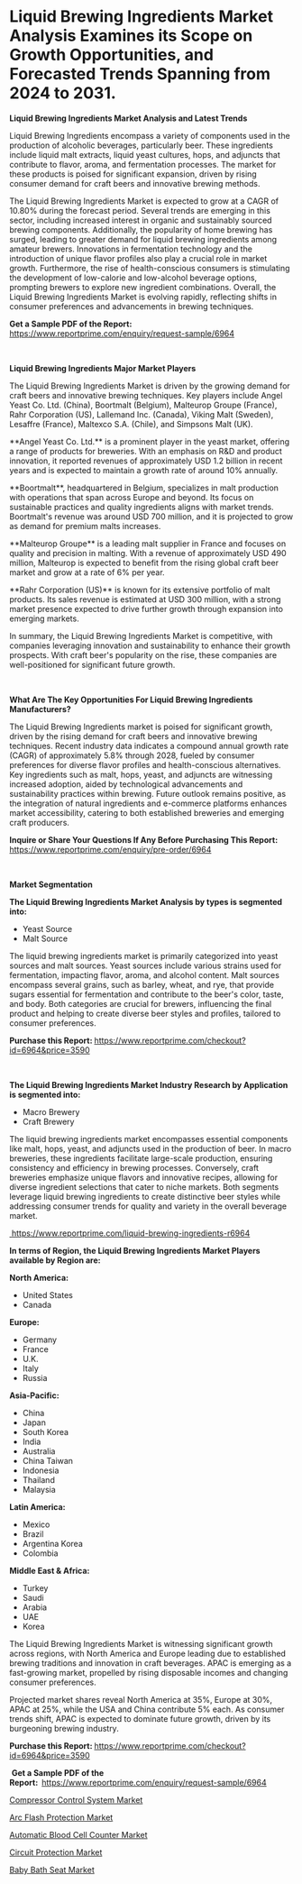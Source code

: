 <p><h1>Liquid Brewing Ingredients Market Analysis Examines its Scope on Growth Opportunities, and Forecasted Trends Spanning from 2024 to 2031.</h1></p><p><strong>Liquid Brewing Ingredients Market Analysis and Latest Trends</strong></p>
<p><p>Liquid Brewing Ingredients encompass a variety of components used in the production of alcoholic beverages, particularly beer. These ingredients include liquid malt extracts, liquid yeast cultures, hops, and adjuncts that contribute to flavor, aroma, and fermentation processes. The market for these products is poised for significant expansion, driven by rising consumer demand for craft beers and innovative brewing methods.</p><p>The Liquid Brewing Ingredients Market is expected to grow at a CAGR of 10.80% during the forecast period. Several trends are emerging in this sector, including increased interest in organic and sustainably sourced brewing components. Additionally, the popularity of home brewing has surged, leading to greater demand for liquid brewing ingredients among amateur brewers. Innovations in fermentation technology and the introduction of unique flavor profiles also play a crucial role in market growth. Furthermore, the rise of health-conscious consumers is stimulating the development of low-calorie and low-alcohol beverage options, prompting brewers to explore new ingredient combinations. Overall, the Liquid Brewing Ingredients Market is evolving rapidly, reflecting shifts in consumer preferences and advancements in brewing techniques.</p></p>
<p><strong>Get a Sample PDF of the Report:&nbsp;</strong> <a href="https://www.reportprime.com/enquiry/request-sample/6964">https://www.reportprime.com/enquiry/request-sample/6964</a></p>
<p>&nbsp;</p>
<p><strong>Liquid Brewing Ingredients Major Market Players</strong></p>
<p><p>The Liquid Brewing Ingredients Market is driven by the growing demand for craft beers and innovative brewing techniques. Key players include Angel Yeast Co. Ltd. (China), Boortmalt (Belgium), Malteurop Groupe (France), Rahr Corporation (US), Lallemand Inc. (Canada), Viking Malt (Sweden), Lesaffre (France), Maltexco S.A. (Chile), and Simpsons Malt (UK).</p><p>**Angel Yeast Co. Ltd.** is a prominent player in the yeast market, offering a range of products for breweries. With an emphasis on R&D and product innovation, it reported revenues of approximately USD 1.2 billion in recent years and is expected to maintain a growth rate of around 10% annually.</p><p>**Boortmalt**, headquartered in Belgium, specializes in malt production with operations that span across Europe and beyond. Its focus on sustainable practices and quality ingredients aligns with market trends. Boortmalt's revenue was around USD 700 million, and it is projected to grow as demand for premium malts increases.</p><p>**Malteurop Groupe** is a leading malt supplier in France and focuses on quality and precision in malting. With a revenue of approximately USD 490 million, Malteurop is expected to benefit from the rising global craft beer market and grow at a rate of 6% per year.</p><p>**Rahr Corporation (US)** is known for its extensive portfolio of malt products. Its sales revenue is estimated at USD 300 million, with a strong market presence expected to drive further growth through expansion into emerging markets.</p><p>In summary, the Liquid Brewing Ingredients Market is competitive, with companies leveraging innovation and sustainability to enhance their growth prospects. With craft beer's popularity on the rise, these companies are well-positioned for significant future growth.</p></p>
<p>&nbsp;</p>
<p><strong>What Are The Key Opportunities For Liquid Brewing Ingredients Manufacturers?</strong></p>
<p><p>The Liquid Brewing Ingredients market is poised for significant growth, driven by the rising demand for craft beers and innovative brewing techniques. Recent industry data indicates a compound annual growth rate (CAGR) of approximately 5.8% through 2028, fueled by consumer preferences for diverse flavor profiles and health-conscious alternatives. Key ingredients such as malt, hops, yeast, and adjuncts are witnessing increased adoption, aided by technological advancements and sustainability practices within brewing. Future outlook remains positive, as the integration of natural ingredients and e-commerce platforms enhances market accessibility, catering to both established breweries and emerging craft producers.</p></p>
<p><strong>Inquire or Share Your Questions If Any Before Purchasing This Report:</strong> <a href="https://www.reportprime.com/enquiry/pre-order/6964">https://www.reportprime.com/enquiry/pre-order/6964</a></p>
<p>&nbsp;</p>
<p><strong>Market Segmentation</strong></p>
<p><strong>The Liquid Brewing Ingredients Market Analysis by types is segmented into:</strong></p>
<p><ul><li>Yeast Source</li><li>Malt Source</li></ul></p>
<p><p>The liquid brewing ingredients market is primarily categorized into yeast sources and malt sources. Yeast sources include various strains used for fermentation, impacting flavor, aroma, and alcohol content. Malt sources encompass several grains, such as barley, wheat, and rye, that provide sugars essential for fermentation and contribute to the beer's color, taste, and body. Both categories are crucial for brewers, influencing the final product and helping to create diverse beer styles and profiles, tailored to consumer preferences.</p></p>
<p><strong>Purchase this Report:&nbsp;</strong><a href="https://www.reportprime.com/checkout?id=6964&price=3590">https://www.reportprime.com/checkout?id=6964&price=3590</a></p>
<p>&nbsp;</p>
<p><strong>The Liquid Brewing Ingredients Market Industry Research by Application is segmented into:</strong></p>
<p><ul><li>Macro Brewery</li><li>Craft Brewery</li></ul></p>
<p><p>The liquid brewing ingredients market encompasses essential components like malt, hops, yeast, and adjuncts used in the production of beer. In macro breweries, these ingredients facilitate large-scale production, ensuring consistency and efficiency in brewing processes. Conversely, craft breweries emphasize unique flavors and innovative recipes, allowing for diverse ingredient selections that cater to niche markets. Both segments leverage liquid brewing ingredients to create distinctive beer styles while addressing consumer trends for quality and variety in the overall beverage market.</p></p>
<p><a href="https://www.reportprime.com/liquid-brewing-ingredients-r6964">&nbsp;https://www.reportprime.com/liquid-brewing-ingredients-r6964</a></p>
<p><strong>In terms of Region, the Liquid Brewing Ingredients Market Players available by Region are:</strong></p>
<p>
    <p> <strong> North America: </strong>
        <ul>
            <li>United States</li>
            <li>Canada</li>
        </ul>
        </p> 
    <p> <strong> Europe: </strong>
        <ul>
            <li>Germany</li>
            <li>France</li>
            <li>U.K.</li>
            <li>Italy</li>
            <li>Russia</li>
        </ul>
        </p> 
    <p> <strong> Asia-Pacific: </strong>
        <ul>
            <li>China</li>
            <li>Japan</li>
            <li>South Korea</li>
            <li>India</li>
            <li>Australia</li>
            <li>China Taiwan</li>
            <li>Indonesia</li>
            <li>Thailand</li>
            <li>Malaysia</li>
        </ul>
        </p> 
    <p> <strong> Latin America: </strong>
        <ul>
            <li>Mexico</li>
            <li>Brazil</li>
            <li>Argentina Korea</li>
            <li>Colombia</li>
        </ul>
        </p> 
    <p> <strong> Middle East & Africa: </strong>
        <ul>
            <li>Turkey</li>
            <li>Saudi</li>
            <li>Arabia</li>
            <li>UAE</li>
            <li>Korea</li>
        </ul>
    </p>
    </p>
<p><p>The Liquid Brewing Ingredients Market is witnessing significant growth across regions, with North America and Europe leading due to established brewing traditions and innovation in craft beverages. APAC is emerging as a fast-growing market, propelled by rising disposable incomes and changing consumer preferences. </p><p>Projected market shares reveal North America at 35%, Europe at 30%, APAC at 25%, while the USA and China contribute 5% each. As consumer trends shift, APAC is expected to dominate future growth, driven by its burgeoning brewing industry.</p></p>
<p><strong>Purchase this Report: </strong><a href="https://www.reportprime.com/checkout?id=6964&price=3590">https://www.reportprime.com/checkout?id=6964&price=3590</a></p>
<p>&nbsp;<strong>Get a Sample PDF of the Report:&nbsp;&nbsp;</strong><a href="https://www.reportprime.com/enquiry/request-sample/6964">https://www.reportprime.com/enquiry/request-sample/6964</a></p>
<p><strong></strong></p>
<p><p><a href="https://medium.com/@nettieboyle39/how-regional-markets-are-adapting-to-compressor-control-system-market-innovations-6d5c68acf8ef">Compressor Control System Market</a></p><p><a href="https://www.linkedin.com/pulse/how-regional-markets-adapting-arc-flash-protection-market-gu70f?trackingId=JIoDXPz4TxyxNpfyu6v5KA%3D%3D">Arc Flash Protection Market</a></p><p><a href="https://issuu.com/reportprime-2/docs/automatic-blood-cell-counter-market_8e99775aaa7692">Automatic Blood Cell Counter Market</a></p><p><a href="https://medium.com/@nettieboyle39/circuit-protection-market-analysis-report-global-insights-by-region-type-overcurrent-c5c795ac3583">Circuit Protection Market</a></p><p><a href="https://issuu.com/reportprime-2/docs/baby-bath-seat-market-size-2030.ppt_a560124a600dad">Baby Bath Seat Market</a></p></p>